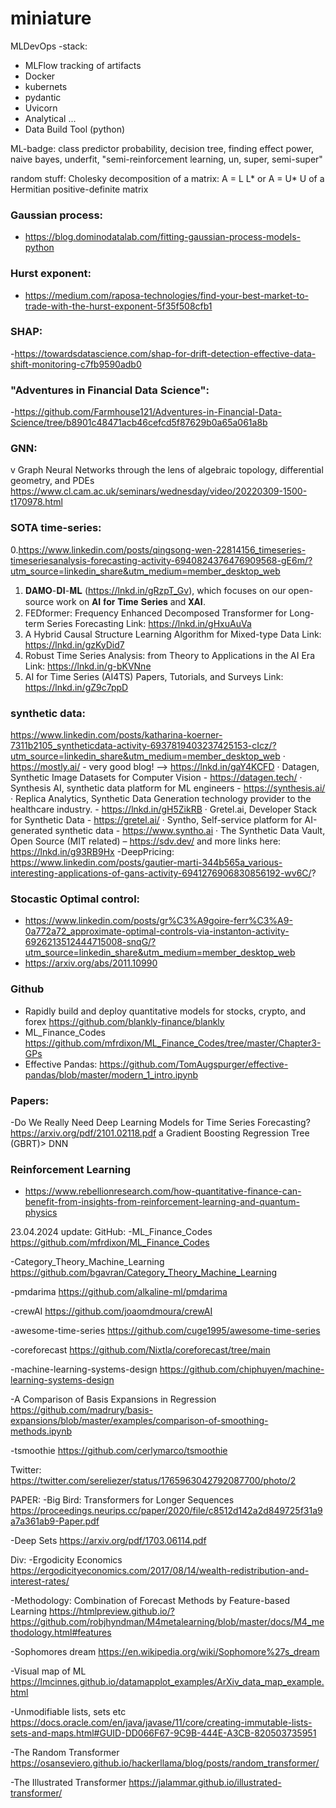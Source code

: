 # miniature

MLDevOps -stack:
- MLFlow tracking of artifacts
- Docker
- kubernets
- pydantic
- Uvicorn
- Analytical ...
- Data Build Tool (python)

ML-badge:
class predictor probability, decision tree, finding effect power, naive bayes, underfit, "semi-reinforcement learning, un, super, semi-super"

random stuff:
Cholesky decomposition of a matrix: A = L L* or A = U* U of a Hermitian positive-definite matrix 

### Gaussian process:
- https://blog.dominodatalab.com/fitting-gaussian-process-models-python


### Hurst exponent: 
- https://medium.com/raposa-technologies/find-your-best-market-to-trade-with-the-hurst-exponent-5f35f508cfb1

### SHAP:
-https://towardsdatascience.com/shap-for-drift-detection-effective-data-shift-monitoring-c7fb9590adb0

### "Adventures in Financial Data Science":
-https://github.com/Farmhouse121/Adventures-in-Financial-Data-Science/tree/b8901c48471acb46cefcd5f87629b0a65a061a8b

### GNN:
v Graph Neural Networks through the lens of algebraic topology, differential geometry, and PDEs https://www.cl.cam.ac.uk/seminars/wednesday/video/20220309-1500-t170978.html

### SOTA time-series:
0.https://www.linkedin.com/posts/qingsong-wen-22814156_timeseries-timeseriesanalysis-forecasting-activity-6940824376476909568-gE6m/?utm_source=linkedin_share&utm_medium=member_desktop_web
1. 𝐃𝐀𝐌𝐎-𝐃𝐈-𝐌𝐋 (https://lnkd.in/gRzpT_Gv), which focuses on our open-source work on 𝐀𝐈 𝐟𝐨𝐫 𝐓𝐢𝐦𝐞 𝐒𝐞𝐫𝐢𝐞𝐬 and 𝐗𝐀𝐈.
2. FEDformer: Frequency Enhanced Decomposed Transformer for Long-term Series Forecasting
Link: https://lnkd.in/gHxuAuVa
3. A Hybrid Causal Structure Learning Algorithm for Mixed-type Data
Link: https://lnkd.in/gzKyDid7
4. Robust Time Series Analysis: from Theory to Applications in the AI Era
Link: https://lnkd.in/g-bKVNne
5. AI for Time Series (AI4TS) Papers, Tutorials, and Surveys
Link: https://lnkd.in/gZ9c7ppD

### synthetic data:
https://www.linkedin.com/posts/katharina-koerner-7311b2105_syntheticdata-activity-6937819403237425153-cIcz/?utm_source=linkedin_share&utm_medium=member_desktop_web
· https://mostly.ai/ - very good blog! --> https://lnkd.in/gaY4KCFD
· Datagen, Synthetic Image Datasets for Computer Vision - https://datagen.tech/
· Synthesis AI, synthetic data platform for ML engineers - https://synthesis.ai/
· Replica Analytics, Synthetic Data Generation technology provider to the healthcare industry. - https://lnkd.in/gH5ZikRB
· Gretel.ai, Developer Stack for Synthetic Data - https://gretel.ai/
· Syntho, Self-service platform for AI-generated synthetic data - https://www.syntho.ai
· The Synthetic Data Vault, Open Source (MIT related) – https://sdv.dev/ and more links here: https://lnkd.in/g93RB9Hx
-DeepPricing: https://www.linkedin.com/posts/gautier-marti-344b565a_various-interesting-applications-of-gans-activity-6941276906830856192-wv6C/?

### Stocastic Optimal control:
- https://www.linkedin.com/posts/gr%C3%A9goire-ferr%C3%A9-0a772a72_approximate-optimal-controls-via-instanton-activity-6926213512444715008-snqG/?utm_source=linkedin_share&utm_medium=member_desktop_web
- https://arxiv.org/abs/2011.10990

### Github
- Rapidly build and deploy quantitative models for stocks, crypto, and forex https://github.com/blankly-finance/blankly
- ML_Finance_Codes https://github.com/mfrdixon/ML_Finance_Codes/tree/master/Chapter3-GPs
- Effective Pandas: https://github.com/TomAugspurger/effective-pandas/blob/master/modern_1_intro.ipynb

### Papers:
-Do We Really Need Deep Learning Models for Time Series Forecasting? https://arxiv.org/pdf/2101.02118.pdf a Gradient Boosting Regression Tree (GBRT)> DNN

### Reinforcement Learning
- https://www.rebellionresearch.com/how-quantitative-finance-can-benefit-from-insights-from-reinforcement-learning-and-quantum-physics

23.04.2024 update:
GitHub:
-ML_Finance_Codes
https://github.com/mfrdixon/ML_Finance_Codes

-Category_Theory_Machine_Learning
https://github.com/bgavran/Category_Theory_Machine_Learning

-pmdarima
https://github.com/alkaline-ml/pmdarima

-crewAI
https://github.com/joaomdmoura/crewAI

-awesome-time-series
https://github.com/cuge1995/awesome-time-series

-coreforecast
https://github.com/Nixtla/coreforecast/tree/main

-machine-learning-systems-design
https://github.com/chiphuyen/machine-learning-systems-design

-A Comparison of Basis Expansions in Regression
https://github.com/madrury/basis-expansions/blob/master/examples/comparison-of-smoothing-methods.ipynb

-tsmoothie
https://github.com/cerlymarco/tsmoothie

Twitter:
https://twitter.com/sereliezer/status/1765963042792087700/photo/2

PAPER:
-Big Bird: Transformers for Longer Sequences
https://proceedings.neurips.cc/paper/2020/file/c8512d142a2d849725f31a9a7a361ab9-Paper.pdf

-Deep Sets
https://arxiv.org/pdf/1703.06114.pdf

Div:
-Ergodicity Economics
https://ergodicityeconomics.com/2017/08/14/wealth-redistribution-and-interest-rates/

-Methodology: Combination of Forecast Methods by Feature-based Learning
https://htmlpreview.github.io/?https://github.com/robjhyndman/M4metalearning/blob/master/docs/M4_methodology.html#features

-Sophomores dream
https://en.wikipedia.org/wiki/Sophomore%27s_dream

-Visual map of ML
https://lmcinnes.github.io/datamapplot_examples/ArXiv_data_map_example.html

-Unmodifiable lists, sets etc
https://docs.oracle.com/en/java/javase/11/core/creating-immutable-lists-sets-and-maps.html#GUID-DD066F67-9C9B-444E-A3CB-820503735951

-The Random Transformer
https://osanseviero.github.io/hackerllama/blog/posts/random_transformer/

-The Illustrated Transformer
https://jalammar.github.io/illustrated-transformer/
